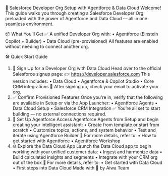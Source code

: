 🚀 Salesforce Developer Org Setup with Agentforce & Data Cloud
Welcome! This guide walks you through creating a Salesforce Developer Org preloaded with the power of Agentforce and Data Cloud — all in one seamless environment.

📦 What You’ll Get
✅ A unified Developer Org with:
	•	Agentforce (Einstein Copilot + Builder)
	•	Data Cloud (pre-provisioned)
All features are enabled without needing to connect another org.

🛠️ Quick Start Guide
1. 🔐 Sign Up for a Developer Org with Data Cloud
Head over to the official Salesforce signup page:
👉 https://developer.salesforce.com
This version includes:
	•	Data Cloud
	•	Agentforce & Copilot Studio
	•	Core CRM integrations
📩 After signing up, check your email to activate your org.
2. ✅ Confirm Provisioned Features
Once you're in, verify that the following are available in Setup or via the App Launcher:
	•	Agentforce Agents
	•	Data Cloud Setup
	•	Salesforce CRM Integration
✅ You’re all set to start building — no external connections required.
3. 🤖 Set Up Agentforce
Access Agentforce Agents from Setup and begin creating your intelligent assistant:
	•	Create from template or start from scratch
	•	Customize topics, actions, and system behavior
	•	Test and iterate using Agentforce Builder
📘 For more details, refer to:
• How to get started with Agentforce
• Agentforce Workshop
4. 🌐 Explore the Data Cloud App
Launch the Data Cloud app to begin working with your unified customer data:
	•	Ingest and harmonize data
	•	Build calculated insights and segments
	•	Integrate with your CRM org out of the box
📘 For more details, refer to:
• Get started with Data Cloud
• First steps into Data Cloud
Made with 💙 by Aiwa Team
